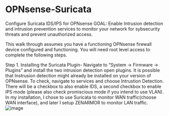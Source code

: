 # OPNsense-Suricata
Configure Suricata IDS/IPS for OPNsense
GOAL: Enable Intrusion detection and intrusion prevention services to monitor your network for sybsecurity threats and prevent unauthorized access.

This walk through assumes you have a functioning OPNsense firewall device configured and functioning. You will need root level access to complete the following steps.

Step 1. Installing the Suricata Plugin- Navigate to “System -> Firmware -> Plugins” and install the two intrusion detection open plugins. It is possible that Instrusion detection might already be installed on your version of OPNsense. To check, navigate to services and choose Intrustion Detection. There will be a checkbox to also enable IDS, a second checkbox to enable IPS mode (please also check promiscious mode if you intend to use VLAN). In my installation, I chose to use Suricata to monitor WAN traffic(choose WAN interface), and later I setup ZENARMOR to monitor LAN traffic. 
![image](https://github.com/CyberDanMan/OPNsense-Suricata/assets/164780036/23bef420-4d04-490f-bc58-748ec22dacb2)
